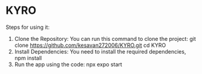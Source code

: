 # KYRO
Steps for using it:
1. Clone the Repository: You can run this command to clone the project:
          git clone https://github.com/kesavan272006/KYRO.git
          cd KYRO
2. Install Dependencies: You need to install the required dependencies,
          npm install
3. Run the app using the code:
          npx expo start
   
